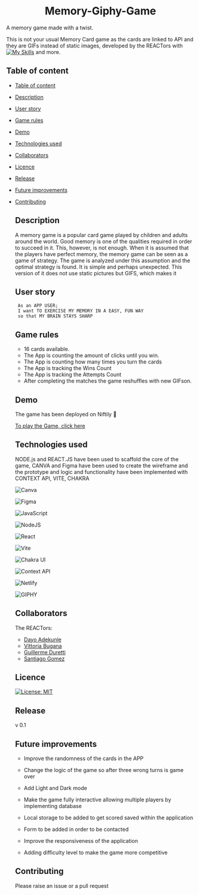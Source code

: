 
<h1 style="text-align: center;">Memory-Giphy-Game </h1>

A memory game made with a twist.

This is not your usual Memory Card game as the cards are linked to API and they are GIFs instead of static images, developed by the REACTors with [![My Skills](https://skillicons.dev/icons?i=js,nodejs,react,vite&theme=light)](https://skillicons.dev) and more.

  ## Table of content

 <!-- …- [Memory-Giphy-Game](#memory-giphy-game) -->
- [Table of content](#table-of-content)
- [Description](#description)
- [User story](#user-story)
- [Game rules](#game-rules)
- [Demo](#demo)
- [Technologies used](#technologies-used)
- [Collaborators](#collaborators)
- [Licence](#licence)
- [Release](#release)
- [Future improvements](#future-improvements)
- [Contributing](#contributing)
  

  ## Description

  A memory game is a popular card game played by children and adults around the world. Good memory is one of the qualities required in order to succeed in it. This, however, is not enough. When it is assumed that the players have perfect memory, the memory game can be seen as a game of strategy. The game is analyzed under this assumption and the optimal strategy is found. It is simple and perhaps unexpected. This version of it does not use  static pictures but GIFS, which makes it 


  
  
  ## User story


  ``` 
   As an APP USER;
   I want TO EXERCISE MY MEMORY IN A EASY, FUN WAY
   so that MY BRAIN STAYS SHARP 
  ```

  ## Game rules


  * 16 cards available.
  * The App is counting the amount of clicks until you win.
  * The App is counting how many times you turn the cards
  * The App is tracking the Wins Count
  * The App is tracking the Attempts Count
  * After completing the matches the game reshuffles with new GIFson.
  
  ## Demo


  The game has been deployed on Niftily 👋


    [To play the Game, click here](https://memory-giphy-game.netlify.app/)


  ## Technologies used


  NODE.js and REACT.JS have been used to scaffold the core of the game, CANVA and Figma have been used to create the  wireframe and the prototype and logic and functionality have been implemented with CONTEXT API, VITE, CHAKRA

  ![Canva](https://img.shields.io/badge/Canva-%2300C4CC.svg?style=for-the-badge&logo=Canva&logoColor=white)

  ![Figma](https://img.shields.io/badge/figma-%23F24E1E.svg?style=for-the-badge&logo=figma&logoColor=white)

  ![JavaScript](https://img.shields.io/badge/javascript-%23323330.svg?style=for-the-badge&logo=javascript&logoColor=%23F7DF1E)

  ![NodeJS](https://img.shields.io/badge/node.js-6DA55F?style=for-the-badge&logo=node.js&logoColor=white)

  ![React](https://img.shields.io/badge/react-%2320232a.svg?style=for-the-badge&logo=react&logoColor=%2361DAFB)

  ![Vite](https://img.shields.io/badge/vite-%23646CFF.svg?style=for-the-badge&logo=vite&logoColor=white)

  ![Chakra UI](https://img.shields.io/badge/Chakra%20UI%20React-%2335BDB2.svg?style=for-the-badge&logo=ChakraUI&logoColor=white)

  ![Context API](https://img.shields.io/badge/context_API-%2320232a.svg?style=for-the-badge&logo=react&logoColor=%2361DAFB)

  ![Netlify](https://img.shields.io/badge/netlify-%23000000.svg?style=for-the-badge&logo=netlify&logoColor=#00C7B7)

  ![GIPHY](https://img.shields.io/badge/GIPHY-005571?style=for-the-badge&logo=giphy)




  ## Collaborators


  The REACTors:

  * [Dayo Adekunle](https://github.com/Data202)
  * [Vittoria Bugana](https://github.com/vbugana)
  * [Guillerme Duretti](https://github.com/GuilhermeDeretti)
  * [Santiago Gomez](https://github.com/2G2-99)


  ## Licence


  [![License: MIT](https://img.shields.io/badge/License-MIT-yellow.svg)](https://opensource.org/licenses/MIT)


  ## Release


    v 0.1


  ## Future improvements


  * Improve the randomness of the cards in the APP

  * Change the logic of the game so after three wrong turns is game over

  * Add Light and Dark mode

  * Make the game fully interactive allowing multiple players by implementing database

  * Local storage to be added to get scored saved within the application

  * Form to be added in order to be contacted

  * Improve the responsiveness of the application

  * Adding difficulty level to make the game more competitive


  ## Contributing


   Please raise an issue or a pull request
 
